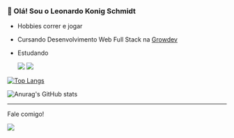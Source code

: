 ### 👋 Olá! Sou o Leonardo Konig Schmidt


- Hobbies correr e jogar
- Cursando Desenvolvimento Web Full Stack na <a href="https://www.growdev.com.br/" target="_blank">Growdev</a>
- Estudando

   
  <img src="https://img.shields.io/badge/HTML5-E34F26?style=for-the-badge&logo=html5&logoColor=white">
  <img src="https://img.shields.io/badge/CSS3-1572B6?style=for-the-badge&logo=css3&logoColor=white">
  


[![Top Langs](https://github-readme-stats.vercel.app/api/top-langs/?username=Leokschmidt&layout=donut)](https://github.com/anuraghazra/github-readme-stats)

![Anurag's GitHub stats](https://github-readme-stats.vercel.app/api?username=Leokschmidt&show_icons=true&theme=transparent)




<hr>

Fale comigo!

<a href="https://discord.gg/2cEcchw8" target="_blank"><img src="https://img.shields.io/badge/Discord-7289DA?style=for-the-badge&logo=discord&logoColor=white" target="blank"></a>
